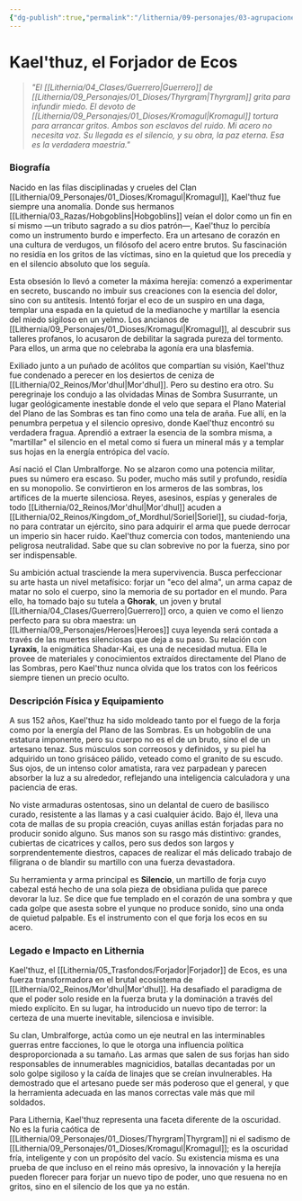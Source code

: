 ```yaml
---
{"dg-publish":true,"permalink":"/lithernia/09-personajes/03-agrupaciones/clan-umbralforge/kaelthuz-el-forjador-de-ecos/","tags":["lithernia","personajes","Clan","Mor'dhul","Hobgoblin","Artesano"]}
---
```


# Kael'thuz, el Forjador de Ecos

> *"El [[Lithernia/04_Clases/Guerrero\|Guerrero]] de [[Lithernia/09_Personajes/01_Dioses/Thyrgram\|Thyrgram]] grita para infundir miedo. El devoto de [[Lithernia/09_Personajes/01_Dioses/Kromagul\|Kromagul]] tortura para arrancar gritos. Ambos son esclavos del ruido. Mi acero no necesita voz. Su llegada es el silencio, y su obra, la paz eterna. Esa es la verdadera maestría."*

### Biografía

Nacido en las filas disciplinadas y crueles del Clan [[Lithernia/09_Personajes/01_Dioses/Kromagul\|Kromagul]], Kael'thuz fue siempre una anomalía. Donde sus hermanos [[Lithernia/03_Razas/Hobgoblins\|Hobgoblins]] veían el dolor como un fin en sí mismo —un tributo sagrado a su dios patrón—, Kael'thuz lo percibía como un instrumento burdo e imperfecto. Era un artesano de corazón en una cultura de verdugos, un filósofo del acero entre brutos. Su fascinación no residía en los gritos de las víctimas, sino en la quietud que los precedía y en el silencio absoluto que los seguía.

Esta obsesión lo llevó a cometer la máxima herejía: comenzó a experimentar en secreto, buscando no imbuir sus creaciones con la esencia del dolor, sino con su antítesis. Intentó forjar el eco de un suspiro en una daga, templar una espada en la quietud de la medianoche y martillar la esencia del miedo sigiloso en un yelmo. Los ancianos de [[Lithernia/09_Personajes/01_Dioses/Kromagul\|Kromagul]], al descubrir sus talleres profanos, lo acusaron de debilitar la sagrada pureza del tormento. Para ellos, un arma que no celebraba la agonía era una blasfemia.

Exiliado junto a un puñado de acólitos que compartían su visión, Kael'thuz fue condenado a perecer en los desiertos de ceniza de [[Lithernia/02_Reinos/Mor'dhul\|Mor'dhul]]. Pero su destino era otro. Su peregrinaje los condujo a las olvidadas Minas de Sombra Susurrante, un lugar geológicamente inestable donde el velo que separa el Plano Material del Plano de las Sombras es tan fino como una tela de araña. Fue allí, en la penumbra perpetua y el silencio opresivo, donde Kael'thuz encontró su verdadera fragua. Aprendió a extraer la esencia de la sombra misma, a "martillar" el silencio en el metal como si fuera un mineral más y a templar sus hojas en la energía entrópica del vacío.

Así nació el Clan Umbralforge. No se alzaron como una potencia militar, pues su número era escaso. Su poder, mucho más sutil y profundo, residía en su monopolio. Se convirtieron en los armeros de las sombras, los artífices de la muerte silenciosa. Reyes, asesinos, espías y generales de todo [[Lithernia/02_Reinos/Mor'dhul\|Mor'dhul]] acuden a [[Lithernia/02_Reinos/Kingdom_of_Mordhul/Soriel\|Soriel]], su ciudad-forja, no para contratar un ejército, sino para adquirir el arma que puede derrocar un imperio sin hacer ruido. Kael'thuz comercia con todos, manteniendo una peligrosa neutralidad. Sabe que su clan sobrevive no por la fuerza, sino por ser indispensable.

Su ambición actual trasciende la mera supervivencia. Busca perfeccionar su arte hasta un nivel metafísico: forjar un "eco del alma", un arma capaz de matar no solo el cuerpo, sino la memoria de su portador en el mundo. Para ello, ha tomado bajo su tutela a **Ghorak**, un joven y brutal [[Lithernia/04_Clases/Guerrero\|Guerrero]] orco, a quien ve como el lienzo perfecto para su obra maestra: un [[Lithernia/09_Personajes/Heroes\|Heroes]] cuya leyenda será contada a través de las muertes silenciosas que deja a su paso. Su relación con **Lyraxis**, la enigmática Shadar-Kai, es una de necesidad mutua. Ella le provee de materiales y conocimientos extraídos directamente del Plano de las Sombras, pero Kael'thuz nunca olvida que los tratos con los feéricos siempre tienen un precio oculto.

### Descripción Física y Equipamiento

A sus 152 años, Kael'thuz ha sido moldeado tanto por el fuego de la forja como por la energía del Plano de las Sombras. Es un hobgoblin de una estatura imponente, pero su cuerpo no es el de un bruto, sino el de un artesano tenaz. Sus músculos son correosos y definidos, y su piel ha adquirido un tono grisáceo pálido, veteado como el granito de su escudo. Sus ojos, de un intenso color amatista, rara vez parpadean y parecen absorber la luz a su alrededor, reflejando una inteligencia calculadora y una paciencia de eras.

No viste armaduras ostentosas, sino un delantal de cuero de basilisco curado, resistente a las llamas y a casi cualquier ácido. Bajo él, lleva una cota de mallas de su propia creación, cuyas anillas están forjadas para no producir sonido alguno. Sus manos son su rasgo más distintivo: grandes, cubiertas de cicatrices y callos, pero sus dedos son largos y sorprendentemente diestros, capaces de realizar el más delicado trabajo de filigrana o de blandir su martillo con una fuerza devastadora.

Su herramienta y arma principal es **Silencio**, un martillo de forja cuyo cabezal está hecho de una sola pieza de obsidiana pulida que parece devorar la luz. Se dice que fue templado en el corazón de una sombra y que cada golpe que asesta sobre el yunque no produce sonido, sino una onda de quietud palpable. Es el instrumento con el que forja los ecos en su acero.

### Legado e Impacto en Lithernia

Kael'thuz, el [[Lithernia/05_Trasfondos/Forjador\|Forjador]] de Ecos, es una fuerza transformadora en el brutal ecosistema de [[Lithernia/02_Reinos/Mor'dhul\|Mor'dhul]]. Ha desafiado el paradigma de que el poder solo reside en la fuerza bruta y la dominación a través del miedo explícito. En su lugar, ha introducido un nuevo tipo de terror: la certeza de una muerte inevitable, silenciosa e invisible.

Su clan, Umbralforge, actúa como un eje neutral en las interminables guerras entre facciones, lo que le otorga una influencia política desproporcionada a su tamaño. Las armas que salen de sus forjas han sido responsables de innumerables magnicidios, batallas decantadas por un solo golpe sigiloso y la caída de linajes que se creían invulnerables. Ha demostrado que el artesano puede ser más poderoso que el general, y que la herramienta adecuada en las manos correctas vale más que mil soldados.

Para Lithernia, Kael'thuz representa una faceta diferente de la oscuridad. No es la furia caótica de [[Lithernia/09_Personajes/01_Dioses/Thyrgram\|Thyrgram]] ni el sadismo de [[Lithernia/09_Personajes/01_Dioses/Kromagul\|Kromagul]]; es la oscuridad fría, inteligente y con un propósito del vacío. Su existencia misma es una prueba de que incluso en el reino más opresivo, la innovación y la herejía pueden florecer para forjar un nuevo tipo de poder, uno que resuena no en gritos, sino en el silencio de los que ya no están.
